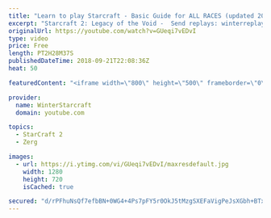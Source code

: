 ```yaml
---
title: "Learn to play Starcraft - Basic Guide for ALL RACES (updated 2017) #2"
excerpt: "Starcraft 2: Legacy of the Void -  Send replays: winterreplays@gmail.com ( -- Watch live at https://www.twitch.tv/wintergaming"
originalUrl: https://youtube.com/watch?v=GUeqi7vEDvI
type: video
price: Free
length: PT2H28M37S
publishedDateTime: 2018-09-21T22:08:36Z
heat: 50

featuredContent: "<iframe width=\"800\" height=\"500\" frameborder=\"0\" src=\"https://www.youtube.com/embed/GUeqi7vEDvI\" allow=\"accelerometer; autoplay; encrypted-media; gyroscope; picture-in-picture\" allowfullscreen></iframe>"

provider:
  name: WinterStarcraft
  domain: youtube.com

topics:
  - StarCraft 2
  - Zerg

images:
  - url: https://i.ytimg.com/vi/GUeqi7vEDvI/maxresdefault.jpg
    width: 1280
    height: 720
    isCached: true

secured: "d/rPFhuNsQf7efbBN+0WG4+4Ps7pFY5r0OkJ5tMzgSXEFaVigPeJsXGbh+BTxCgtyLc8y6SQojRxVb3Op9/lzowkYmiANRkYaNwxIIJ7Vkz+9J5/rMR0KMYNTXD6YbXo1SQnMFJ4dE6qubwKUdIHY9HGqieDs8e6dEywJd52IdhPOV7tiuKhdFqjAaTrXeVacb9XyxYkrCQgEq/1n6AAgvA5Wrcx4mGTr+XYvz2fA+Egcv9DmRQ3IA6TujmBUhz1deY6TuLvl9LP3ywJOdO8uMPLZZwVs66b+EiwnP1RhEDqm6WFKMXB0Z7QA4SJ83QXQLGRFMvHIxSyU3hkldFWWD7CQAFpnXk6DkXqa6bdIGLxYblPHODoGcMO7k1Fgxh0oAX7ZgTs4yuWakhF/CeEuFpoOpwNwzd8efRufIIXnNU=;gYhet4kAoXflSntAoeVTIQ=="
---
```


